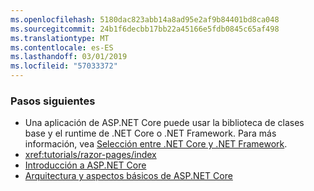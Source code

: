```yaml
---
ms.openlocfilehash: 5180dac823abb14a8ad95e2af9b84401bd8ca048
ms.sourcegitcommit: 24b1f6decbb17bb22a45166e5fdb0845c65af498
ms.translationtype: MT
ms.contentlocale: es-ES
ms.lasthandoff: 03/01/2019
ms.locfileid: "57033372"
---
```

### <a name="next-steps"></a>Pasos siguientes

* Una aplicación de ASP.NET Core puede usar la biblioteca de clases base y el runtime de .NET Core o .NET Framework. Para más información, vea [Selección entre .NET Core y .NET Framework](/dotnet/articles/standard/choosing-core-framework-server).
* <xref:tutorials/razor-pages/index>
* [Introducción a ASP.NET Core](xref:index)
* [Arquitectura y aspectos básicos de ASP.NET Core](xref:fundamentals/index)
